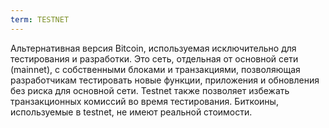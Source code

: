 ```yaml
---
term: TESTNET
---
```


Альтернативная версия Bitcoin, используемая исключительно для тестирования и разработки. Это сеть, отдельная от основной сети (mainnet), с собственными блоками и транзакциями, позволяющая разработчикам тестировать новые функции, приложения и обновления без риска для основной сети. Testnet также позволяет избежать транзакционных комиссий во время тестирования. Биткоины, используемые в testnet, не имеют реальной стоимости.